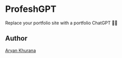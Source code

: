 # ProfeshGPT

Replace your portfolio site with a portfolio ChatGPT 🤖🚀

## Author

[Aryan Khurana](https://github.com/AryanK1511)
